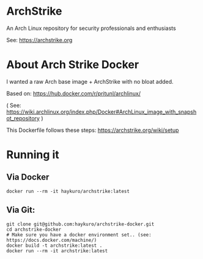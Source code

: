# ArchStrike

An Arch Linux repository for security professionals and enthusiasts

See: https://archstrike.org

# About Arch Strike Docker

I wanted a raw Arch base image + ArchStrike with no bloat added.

Based on: https://hub.docker.com/r/pritunl/archlinux/

( See: https://wiki.archlinux.org/index.php/Docker#ArchLinux_image_with_snapshot_repository )

This Dockerfile follows these steps: https://archstrike.org/wiki/setup

# Running it

## Via Docker
```
docker run --rm -it haykuro/archstrike:latest
```

## Via Git:
```
git clone git@github.com:haykuro/archstrike-docker.git
cd archstrike-docker
# Make sure you have a docker environment set.. (see: https://docs.docker.com/machine/)
docker build -t archstrike:latest .
docker run --rm -it archstrike:latest
```
